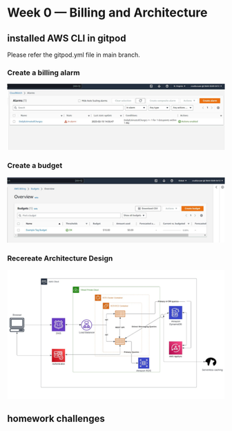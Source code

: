 # Week 0 — Billing and Architecture

##  installed AWS CLI in gitpod  

Please refer the gitpod.yml file in main branch.


### Create a billing alarm

![billing alarm created](assets/Billing%20alarm.jpg)

### Create a budget

![Budget alram created](assets/budget%20alarm.jpg)


###  Recereate Architecture Design

![Cruddur Logical Design](assets/Architecture%20Diagram.jpg)


## homework challenges 
